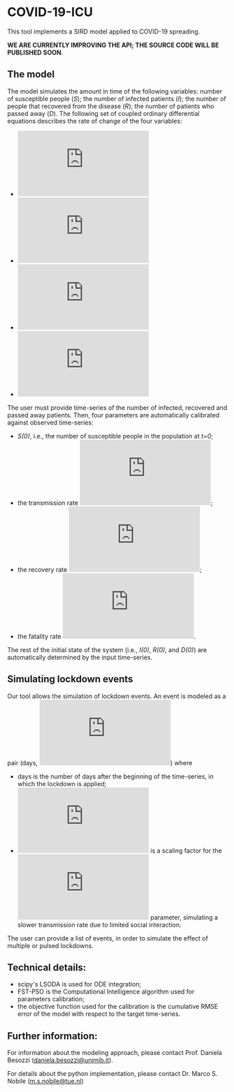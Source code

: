 # COVID-19-ICU

This tool implements a SIRD model applied to COVID-19 spreading. 

**WE ARE CURRENTLY IMPROVING THE API; THE SOURCE CODE WILL BE PUBLISHED SOON**.

## The model

The model simulates the amount in time of the following variables: number of susceptible people (*S*); the number of infected patients (*I*); the number of people that recovered from the disease (*R*); the number of patients who passed away (*D*). The following set of coupled ordinary differential equations describes the rate of change of the four variables:
- ![alt text](https://latex.codecogs.com/gif.latex?%5Cdot%20S%20%3D%20-%5Cbeta%20%5Ccdot%20S%20%5Ccdot%20I "dS/dt = -beta*S*I")
- ![alt text](https://latex.codecogs.com/gif.latex?%5Cdot%20I%20%3D%20%5Cbeta%20%5Ccdot%20S%20%5Ccdot%20I%20-%20%5Cgamma%20%5Ccdot%20I%20-%20%5Cdelta%20%5Ccdot%20I "dI/dt = beta*S*I - gamma*I - delta*I")
- ![alt text](https://latex.codecogs.com/gif.latex?%5Cdot%20R%20%3D%20-%5Cgamma%20%5Ccdot%20I "dR/dt=delta*I")
- ![alt text](https://latex.codecogs.com/gif.latex?%5Cdot%20D%20%3D%20-%5Cdelta%20%5Ccdot%20I "dD/dt=delta*I")

The user must provide time-series of the number of infected, recovered and passed away patients. Then, four parameters are automatically calibrated against observed time-series:
- *S(0)*, i.e., the number of susceptible people in the population at *t=0*;
- the transmission rate ![alt text](https://latex.codecogs.com/gif.latex?%5Csmall%20%5Cbeta "beta");
- the recovery rate ![alt text](https://latex.codecogs.com/gif.latex?%5Csmall%20%5Cgamma "gamma");
- the fatality rate ![alt text](https://latex.codecogs.com/gif.latex?%5Csmall%20%5Cdelta "delta").

The rest of the initial state of the system (i.e., *I(0)*, *R(0)*, and *D(0)*) are automatically determined by the input time-series.

## Simulating lockdown events

Our tool allows the simulation of lockdown events. An event is modeled as a pair (days, ![alt text](https://latex.codecogs.com/gif.latex?%5Csmall%20%5Calpha "alpha")) where
- days is the number of days after the beginning of the time-series, in which the lockdown is applied;
- ![alt text](https://latex.codecogs.com/gif.latex?%5Csmall%20%5Calpha "alpha") is a scaling factor for the ![alt text](https://latex.codecogs.com/gif.latex?%5Csmall%20%5Cbeta "beta") parameter, simulating a slower transmission rate due to limited social interaction.

The user can provide a list of events, in order to simulate the effect of multiple or pulsed lockdowns.

## Technical details:
- scipy's LSODA is used for ODE integration; 
- FST-PSO is the Computational Intelligence algorithm used for parameters calibration;
- the objective function used for the calibration is the cumulative RMSE error of the model with respect to the target time-series.

## Further information:

For information about the modeling approach, please contact Prof. Daniela Besozzi (daniela.besozzi@unimib.it).

For details about the python implementation, please contact Dr. Marco S. Nobile (m.s.nobile@tue.nl)

